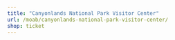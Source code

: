 ```yaml
---
title: "Canyonlands National Park Visitor Center"
url: /moab/canyonlands-national-park-visitor-center/
shop: ticket
---
```

